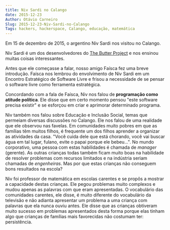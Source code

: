 ```yaml
---
title: Niv Sardi no Calango
date: 2015-12-23
Author: Otávio Carneiro
Slug: 2015-12-23-Niv-Sardi-no-Calango
Tags: hackers, hackerspace, Calango, educação, matemática
---
```


Em 15 de dezembro de 2015, o argentino Niv Sardi nos visitou no Calango.

Niv Sardi é um dos desenvolvedores do [The Butter Project](http://butterproject.org/) e nos ensinou muitas coisas interessantes.

Antes que ele começasse a falar, nosso amigo Faísca fez uma breve introdução. Faísca nos lembrou do envolvimento de Niv Sardi em um Encontro Estratégico de Software Livre e frisou a necessidade de se pensar o software livre como ferramenta estratégica.

Concordando com a fala de Faísca, Niv nos falou de **programação como atitude política**. Ele disse que em certo momento pensou "este software precisa existir" e se esforçou em criar e aprimorar determinado programa.

Niv também nos falou sobre Educação e Inclusão Social, temas que permeiam diversas discussões no Calango. Ele nos falou de uma realidade que ele observou nas favelas. Em comunidades muito pobres em que as famílias têm muitos filhos, é frequente um dos filhos aprender a organizar as atividades da casa. "Você cuida dele que está chorando, você vai buscar água em tal lugar, fulano, evite o papai porque ele bebeu...". No mundo corporativo, uma pessoa com estas habilidades é chamada de *manager* (gerente). As outras crianças todas também ficam muito boas na habilidade de resolver problemas com recursos limitados e na indústria seriam chamadas de *engenheiras*. Mas por que estas crianças não conseguem bons resultados na escola?

Niv foi professor de matemática em escolas carentes e se propôs a mostrar a capacidade destas crianças. Ele pegou problemas muito complexos e mudou apenas as palavras com que eram apresentadas. O vocabulário das comunidades carentes, ele disse, é muito diferente do vocabulário da televisão e não adianta apresentar um problema a uma criança com palavras que ela nunca ouviu antes. Ele disse que as crianças obtiveram muito sucesso em problemas apresentados desta forma porque elas tinham algo que crianças de famílias mais favorecidas não costumam ter: persistência.



